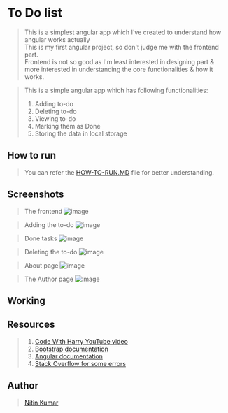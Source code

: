 # To Do list

> This is a simplest angular app which I've created to understand how angular works actually  
> This is my first angular project, so don't judge me with the frontend part.  
> Frontend is not so good as I'm least interested in designing part & more interested in understanding the core functionalities & how it works.  

> This is a simple angular app which has following functionalities:  
> 1. Adding to-do  
> 2. Deleting to-do  
> 3. Viewing to-do  
> 4. Marking them as Done  
> 5. Storing the data in local storage


## How to run

> You can refer the [HOW-TO-RUN.MD](https://github.com/nitinkumar30/to-do-list/blob/main/HOW-TO-RUN.md) file for better understanding.  


## Screenshots

> The frontend
![image](https://user-images.githubusercontent.com/40369168/225690011-d0e85d45-0dbf-41f9-ae04-af547a3d9083.png)


> Adding the to-do
![image](https://user-images.githubusercontent.com/40369168/225690173-7688fb0f-5346-42cb-89f4-fe909647eb29.png)


> Done tasks
![image](https://user-images.githubusercontent.com/40369168/225690348-5fe35734-bf73-4483-a5ed-a57308046131.png)


> Deleting the to-do
![image](https://user-images.githubusercontent.com/40369168/225690512-65d0cd45-d0c3-40c0-b80a-b4915163a5a5.png)


> About page
![image](https://user-images.githubusercontent.com/40369168/225690594-cc8b87d3-39eb-4b4d-a796-147acfac767c.png)


> The Author page
![image](https://user-images.githubusercontent.com/40369168/225690650-701e815f-08e2-40e6-92ed-099975097040.png)


## Working




## Resources

> 1. [Code With Harry YouTube video](https://www.youtube.com/watch?v=0LhBvp8qpro)  
> 2. [Bootstrap documentation](https://getbootstrap.com/docs/5.3/getting-started/introduction/)  
> 3. [Angular documentation](https://angular.io/docs)  
> 4. [Stack Overflow for some errors](https://stackoverflow.com/)  


## Author

> [Nitin Kumar](https://liinkedin.com/in/nitin30kumar/)

